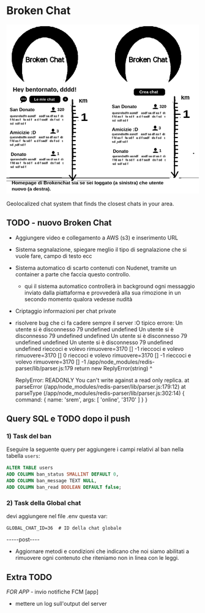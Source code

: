 # Broken Chat

![alt text](preview.png "First preview app")


Geolocalized chat system that finds the closest chats in your area.

## TODO - nuovo Broken Chat

- Aggiungere video e collegamento a AWS (s3) e inserimento URL  
- Sistema segnalazione, spiegare meglio il tipo di segnalazione che si vuole fare, campo di testo ecc
- Sistema automatico di scarto contenuti con Nudenet, tramite un container a parte che faccia questo controllo.
  - qui il sistema automatico controllerà in background ogni messaggio inviato dalla piattaforma e provvederà alla sua rimozione in un secondo momento qualora vedesse nudità
- Criptaggio informazioni per chat private
- risolvere bug che ci fa cadere sempre il server :O
  tipico errore:
    Un utente si è disconnesso 79 undefined undefined
    Un utente si è disconnesso 79 undefined undefined
    Un utente si è disconnesso 79 undefined undefined
    Un utente si è disconnesso 79 undefined undefined
    rieccoci e volevo rimuovere=3170 [] -1
    rieccoci e volevo rimuovere=3170 [] 0
    rieccoci e volevo rimuovere=3170 [] -1
    rieccoci e volevo rimuovere=3170 [] -1
    /app/node_modules/redis-parser/lib/parser.js:179
        return new ReplyError(string)
              ^

    ReplyError: READONLY You can't write against a read only replica.
        at parseError (/app/node_modules/redis-parser/lib/parser.js:179:12)
        at parseType (/app/node_modules/redis-parser/lib/parser.js:302:14) {
      command: { name: 'srem', args: [ 'online', '3170' ] }
    }

## Query SQL e TODO dopo il push

### 1) Task del ban

Eseguire la seguente query per aggiungere i campi relativi al ban nella tabella `users`:

```sql
ALTER TABLE users
ADD COLUMN ban_status SMALLINT DEFAULT 0,
ADD COLUMN ban_message TEXT NULL,
ADD COLUMN ban_read BOOLEAN DEFAULT false;
```

### 2) Task della Global chat

devi aggiungere nel file .env questa var:

```
GLOBAL_CHAT_ID=36  # ID della chat globale
```

-----post----
- Aggiornare metodi e condizioni che indicano che noi siamo abilitati a rimuovere ogni contenuto che riteniamo non in linea con le leggi.

## Extra TODO
  *FOR APP*
    - invio notifiche FCM [app]
 - mettere un log sull'output del server 

